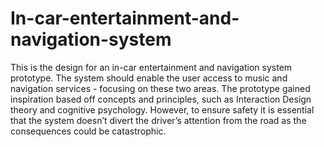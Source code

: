 # In-car-entertainment-and-navigation-system
This is the design for an in-car entertainment and navigation system prototype. The system should enable the user access to music and navigation services - focusing on these two areas. The prototype gained inspiration based off concepts and principles, such as Interaction Design theory and cognitive psychology. However, to ensure safety it is essential that the system doesn’t divert the driver’s attention from the road as the consequences could be catastrophic.
